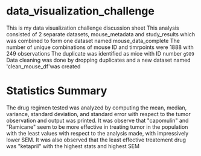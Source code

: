 # data_visualization_challenge
This is my data visualization challenge discussion sheet
This analysis consisted of 2 separate datasets, mouse_metadata and study_results which was combined to form one dataset named mouse_data_complete
The number of unique combinations of mouse ID and timrpoints were 1888 with 249 observations
The duplicate was identified as mice with ID number `g989`
Data cleaning was done by dropping duplicates and a new dataset named 'clean_mouse_df'was created

# Statistics Summary
The drug regimen tested was analyzed by computing the mean, median, variance, standard deviation, and standard error with respect to the tumor observation and  output was printed.
It was observe that "capomulin" and "Ramicane" seem to be more effective in treating tumor in the population with the least values with respect to the analysis made, with impressively lower SEM.
It was also observed that the least effective treatement drug was "ketapril" with the highest stats and highest SEM

